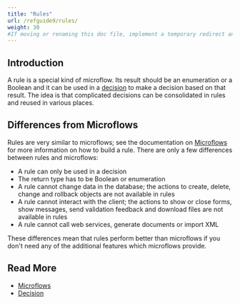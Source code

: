 ```yaml
---
title: "Rules"
url: /refguide9/rules/
weight: 30
#If moving or renaming this doc file, implement a temporary redirect and let the respective team know they should update the URL in the product. See Mapping to Products for more details.
---
```


## Introduction

A rule is a special kind of microflow. Its result should be an enumeration or a Boolean and it can be used in a [decision](/refguide9/decision/) to make a decision based on that result. The idea is that complicated decisions can be consolidated in rules and reused in various places.

## Differences from Microflows

Rules are very similar to microflows; see the documentation on [Microflows](/refguide9/microflows/) for more information on how to build a rule. There are only a few differences between rules and microflows:

* A rule can only be used in a decision
* The return type has to be Boolean or enumeration
* A rule cannot change data in the database; the actions to create, delete, change and rollback objects are not available in rules
* A rule cannot interact with the client; the actions to show or close forms, show messages, send validation feedback and download files are not available in rules
* A rule cannot call web services, generate documents or import XML

These differences mean that rules perform better than microflows if you don't need any of the additional features which microflows provide.

## Read More

* [Microflows](/refguide9/microflows/)
* [Decision](/refguide9/decision/)
